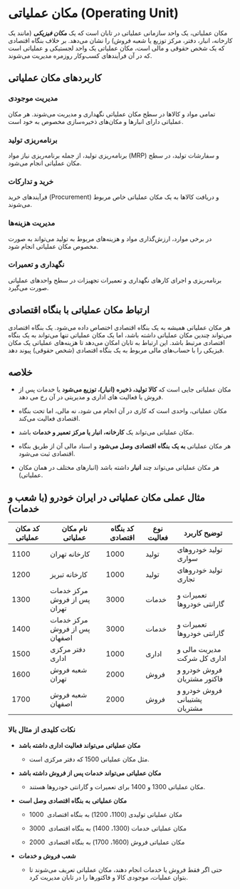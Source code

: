 # مکان عملیاتی (Operating Unit)

مکان عملیاتی، یک واحد سازمانی عملیاتی در تابان است که یک **_مکان فیزیکی_** (مانند یک کارخانه، انبار، دفتر، مرکز توزیع یا شعبه فروش) را نشان می‌دهد. بر خلاف بنگاه اقتصادی که یک شخص حقوقی و مالی است، مکان عملیاتی یک واحد لجستیکی و عملیاتی است که در آن فرآیندهای کسب‌وکار روزمره مدیریت می‌شوند.

## کاربردهای مکان عملیاتی

### مدیریت موجودی
تمامی مواد و کالاها در سطح مکان عملیاتی نگهداری و مدیریت می‌شوند. هر مکان عملیاتی دارای انبارها و مکان‌های ذخیره‌سازی مخصوص به خود است.

### برنامه‌ریزی تولید
برنامه‌ریزی تولید، از جمله برنامه‌ریزی نیاز مواد (MRP) و سفارشات تولید، در سطح مکان عملیاتی انجام می‌شود.

### خرید و تدارکات
فرآیندهای خرید (Procurement) و دریافت کالاها به یک مکان عملیاتی خاص مربوط می‌شوند.

### مدیریت هزینه‌ها
در برخی موارد، ارزش‌گذاری مواد و هزینه‌های مربوط به تولید می‌تواند به صورت مخصوص مکان عملیاتی انجام شود.

### نگهداری و تعمیرات
برنامه‌ریزی و اجرای کارهای نگهداری و تعمیرات تجهیزات در سطح واحد‌های عملیاتی صورت می‌گیرد.

## ارتباط مکان عملیاتی با بنگاه اقتصادی

هر مکان عملیاتی همیشه به یک بنگاه اقتصادی اختصاص داده می‌شود. یک بنگاه اقتصادی می‌تواند چندین مکان عملیاتی داشته باشد، اما یک مکان عملیاتی تنها می‌تواند به یک بنگاه اقتصادی مرتبط باشد. این ارتباط به تابان امکان می‌دهد تا هزینه‌های عملیاتی یک مکان فیزیکی را با حساب‌های مالی مربوط به یک بنگاه اقتصادی (شخص حقوقی) پیوند دهد.

## خلاصه

- مکان عملیاتی جایی است که **کالا تولید، ذخیره (انبار)، توزیع می‌شود** یا خدمات پس از فروش یا فعالیت های اداری و مدیریتی در آن رخ می دهد.

- مکان عملیاتی، واحدی است که کاری در آن انجام می شود، نه مالی، اما تحت بنگاه اقتصادی فعالیت می‌کند.

- مکان عملیاتی می‌تواند یک **کارخانه، انبار یا مرکز تعمیر و خدمات** باشد.

- هر مکان عملیاتی **به یک** **بنگاه اقتصادی** **وصل می‌شود** و اسناد مالی آن از طریق بنگاه اقتصادی ثبت می‌شود.

- هر مکان عملیاتی می‌تواند چند **انبار** داشته باشد (انبارهای مختلف در همان مکان عملیاتی).

## مثال عملی مکان عملیاتی در ایران خودرو (با شعب و خدمات)

| کد مکان عملیاتی | نام مکان عملیاتی | کد بنگاه اقتصادی | نوع فعالیت | توضیح کاربرد |
| --- | --- | --- | --- | --- |
| 1100 | کارخانه تهران | 1000 | تولید | تولید خودروهای سواری |
| 1200 | کارخانه تبریز | 1000 | تولید | تولید خودروهای تجاری |
| 1300 | مرکز خدمات پس از فروش تهران | 3000 | خدمات | تعمیرات و گارانتی خودروها |
| 1400 | مرکز خدمات پس از فروش اصفهان | 3000 | خدمات | تعمیرات و گارانتی خودروها |
| 1500 | دفتر مرکزی اداری | 1000 | اداری | مدیریت مالی و اداری کل شرکت |
| 1600 | شعبه فروش تهران | 2000 | فروش | فروش خودرو و فاکتور مشتریان |
| 1700 | شعبه فروش اصفهان | 2000 | فروش | فروش خودرو و پشتیبانی مشتریان |

### نکات کلیدی از مثال بالا

- **مکان عملیاتی** **می‌تواند فعالیت اداری داشته باشد**

    - مثل مکان عملیاتی 1500 که دفتر مرکزی است.

- **مکان عملیاتی** **می‌تواند خدمات پس از فروش داشته باشد**

    - مکان عملیاتی 1300 و 1400 برای تعمیرات و گارانتی خودروها هستند.

- **مکان عملیاتی** **به** **بنگاه اقتصادی** **وصل است**

    - مکان عملیاتی تولیدی (1100، 1200) به بنگاه اقتصادی  1000

    - مکان عملیاتی خدمات (1300، 1400) به بنگاه اقتصادی  3000

    - مکان عملیاتی فروش (1600، 1700) به بنگاه اقتصادی  2000

- **شعب فروش و خدمات**

    - حتی اگر فقط فروش یا خدمات انجام دهند، مکان عملیاتی تعریف می‌شوند تا بتوان عملیات، موجودی کالا و فاکتورها را در تابان مدیریت کرد.